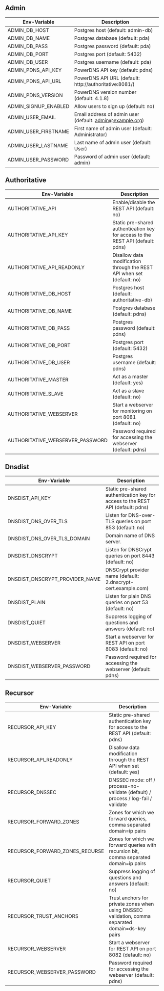 
## Admin

| Env-Variable         | Description                                              |
| -------------------- | -------------------------------------------------------- |
| ADMIN_DB_HOST        | Postgres host (default: admin-db)                        |
| ADMIN_DB_NAME        | Postgres database (default: pda)                         |
| ADMIN_DB_PASS        | Postgres password (default: pda)                         |
| ADMIN_DB_PORT        | Postgres port (default: 5432)                            |
| ADMIN_DB_USER        | Postgres username (default: pda)                         |
| ADMIN_PDNS_API_KEY   | PowerDNS API key (default: pdns)                         |
| ADMIN_PDNS_API_URL   | PowerDNS API URL (default: http://authoritative:8081/)   |
| ADMIN_PDNS_VERSION   | PowerDNS version number (default: 4.1.8)                 |
| ADMIN_SIGNUP_ENABLED | Allow users to sign up (default: no)                     |
| ADMIN_USER_EMAIL     | Email address of admin user (default: admin@example.org) |
| ADMIN_USER_FIRSTNAME | First name of admin user (default: Administrator)        |
| ADMIN_USER_LASTNAME  | Last name of admin user (default: User)                  |
| ADMIN_USER_PASSWORD  | Password of admin user (default: admin)                  |


## Authoritative

| Env-Variable                     | Description                                                                     |
| -------------------------------- | ------------------------------------------------------------------------------- |
| AUTHORITATIVE_API                | Enable/disable the REST API (default: no)                                       |
| AUTHORITATIVE_API_KEY            | Static pre-shared authentication key for access to the REST API (default: pdns) |
| AUTHORITATIVE_API_READONLY       | Disallow data modification through the REST API when set (default: no)          |
| AUTHORITATIVE_DB_HOST            | Postgres host (default: authoritative-db)                                       |
| AUTHORITATIVE_DB_NAME            | Postgres database (default: pdns)                                               |
| AUTHORITATIVE_DB_PASS            | Postgres password (default: pdns)                                               |
| AUTHORITATIVE_DB_PORT            | Postgres port (default: 5432)                                                   |
| AUTHORITATIVE_DB_USER            | Postgres username (default: pdns)                                               |
| AUTHORITATIVE_MASTER             | Act as a master (default: yes)                                                  |
| AUTHORITATIVE_SLAVE              | Act as a slave (default: no)                                                    |
| AUTHORITATIVE_WEBSERVER          | Start a webserver for monitoring on port 8081 (default: no)                     |
| AUTHORITATIVE_WEBSERVER_PASSWORD | Password required for accessing the webserver (default: pdns)                   |


## Dnsdist

| Env-Variable                   | Description                                                                     |
| ------------------------------ | ------------------------------------------------------------------------------- |
| DNSDIST_API_KEY                | Static pre-shared authentication key for access to the REST API (default: pdns) |
| DNSDIST_DNS_OVER_TLS           | Listen for DNS-over-TLS queries on port 853 (default: no)                       |
| DNSDIST_DNS_OVER_TLS_DOMAIN    | Domain name of DNS server.                                                      |
| DNSDIST_DNSCRYPT               | Listen for DNSCrypt queries on port 8443 (default: no)                          |
| DNSDIST_DNSCRYPT_PROVIDER_NAME | DNSCrypt provider name (default: 2.dnscrypt-cert.example.com)                   |
| DNSDIST_PLAIN                  | Listen for plain DNS queries on port 53 (default: no)                           |
| DNSDIST_QUIET                  | Suppress logging of questions and answers (default: no)                         |
| DNSDIST_WEBSERVER              | Start a webserver for REST API on port 8083 (default: no)                       |
| DNSDIST_WEBSERVER_PASSWORD     | Password required for accessing the webserver (default: pdns)                   |


## Recursor

| Env-Variable                   | Description                                                                                       |
| ------------------------------ | ------------------------------------------------------------------------------------------------- |
| RECURSOR_API_KEY               | Static pre-shared authentication key for access to the REST API (default: pdns)                   |
| RECURSOR_API_READONLY          | Disallow data modification through the REST API when set (default: yes)                           |
| RECURSOR_DNSSEC                | DNSSEC mode: off / process-no-validate (default) / process / log-fail / validate                  |
| RECURSOR_FORWARD_ZONES         | Zones for which we forward queries, comma separated domain=ip pairs                               |
| RECURSOR_FORWARD_ZONES_RECURSE | Zones for which we forward queries with recursion bit, comma separated domain=ip pairs            |
| RECURSOR_QUIET                 | Suppress logging of questions and answers (default: no)                                           |
| RECURSOR_TRUST_ANCHORS         | Trust anchors for private zones when using DNSSEC validation, comma separated domain=ds-key pairs |
| RECURSOR_WEBSERVER             | Start a webserver for REST API on port 8082 (default: no)                                         |
| RECURSOR_WEBSERVER_PASSWORD    | Password required for accessing the webserver (default: pdns)                                     |
